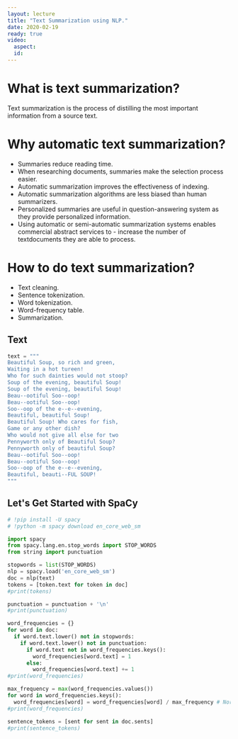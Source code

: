 ```yaml
---
layout: lecture
title: "Text Summarization using NLP."
date: 2020-02-19
ready: true
video:
  aspect:
  id:
---
```



# What is text summarization?

Text summarization is the process of distilling the most important information from a source text.

# Why automatic text summarization?

- Summaries reduce reading time.
- When researching documents, summaries make the selection process easier.
- Automatic summarization improves the effectiveness of indexing.
- Automatic summarization algorithms are less biased than human summarizers.
- Personalized summaries are useful in question-answering system as they provide personalized information.
- Using automatic or semi-automatic summarization systems enables commercial abstract services to - increase the number of textdocuments they are able to process.

# How to do text summarization?

- Text cleaning.
- Sentence tokenization.
- Word tokenization.
- Word-frequency table.
- Summarization.

## Text

```python
text = """
Beautiful Soup, so rich and green,
Waiting in a hot tureen!
Who for such dainties would not stoop?
Soup of the evening, beautiful Soup!
Soup of the evening, beautiful Soup!
Beau--ootiful Soo--oop!
Beau--ootiful Soo--oop!
Soo--oop of the e--e--evening,
Beautiful, beautiful Soup!
Beautiful Soup! Who cares for fish,
Game or any other dish?
Who would not give all else for two
Pennyworth only of Beautiful Soup?
Pennyworth only of beautiful Soup?
Beau--ootiful Soo--oop!
Beau--ootiful Soo--oop!
Soo--oop of the e--e--evening,
Beautiful, beauti--FUL SOUP!
"""
```

## Let's Get Started with SpaCy

```python
# !pip install -U spacy
# !python -m spacy download en_core_web_sm
```
```python
import spacy
from spacy.lang.en.stop_words import STOP_WORDS
from string import punctuation

stopwords = list(STOP_WORDS)
nlp = spacy.load('en_core_web_sm')
doc = nlp(text)
tokens = [token.text for token in doc]
#print(tokens)

punctuation = punctuation + '\n'
#print(punctuation)

word_frequencies = {}
for word in doc:
  if word.text.lower() not in stopwords:
    if word.text.lower() not in punctuation:
      if word.text not in word_frequencies.keys():
        word_frequencies[word.text] = 1
      else:
        word_frequencies[word.text] += 1
#print(word_frequencies)
```
```python
max_frequency = max(word_frequencies.values())
for word in word_frequencies.keys():
  word_frequencies[word] = word_frequencies[word] / max_frequency # Normalization
#print(word_frequencies)
```
```python
sentence_tokens = [sent for sent in doc.sents]
#print(sentence_tokens)
```
     

